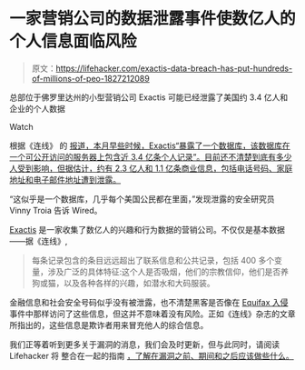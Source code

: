 # 一家营销公司的数据泄露事件使数亿人的个人信息面临风险

> 原文：<https://lifehacker.com/exactis-data-breach-has-put-hundreds-of-millions-of-peo-1827212089>

总部位于佛罗里达州的小型营销公司 Exactis 可能已经泄露了美国约 3.4 亿人和企业的个人数据

Watch

根据《连线》 的 [报道，本月早些时候，Exactis“暴露了一个数据库，该数据库在一个可公开访问的服务器上包含近 3.4 亿条个人记录”。目前还不清楚到底有多少人受到影响，但据估计，约有 2.3 亿人和 1.1 亿条商业信息，包括电话号码、家庭地址和电子邮件地址遭到泄露。](https://www.wired.com/story/exactis-database-leak-340-million-records/)

“这似乎是一个数据库，几乎每个美国公民都在里面，”发现泄露的安全研究员 Vinny Troia 告诉 Wired。

[Exactis](http://www.exactis.com/) 是一家收集了数亿人的兴趣和行为数据的营销公司。不仅仅是基本数据——据《连线》,

> 每条记录包含的条目远远超出了联系信息和公共记录，包括 400 多个变量，涉及广泛的具体特征:这个人是否吸烟，他们的宗教信仰，他们是否养狗或猫，以及各种各样的兴趣，如潜水和大码服装。

金融信息和社会安全号码似乎没有被泄露，也不清楚黑客是否像在 [Equifax 入侵](https://twocents.lifehacker.com/surprise-the-equifax-hack-affected-millions-more-peopl-1823427395) 事件中那样访问了这些信息，但这并不意味着没有风险。正如《连线》杂志的文章所指出的，这些信息是欺诈者用来冒充他人的综合信息。

我们正等着听到更多关于漏洞的消息，我们会及时更新，但与此同时，请阅读 Lifehacker 将 整合在一起的指南 [，了解在漏洞之前、期间和之后应该做些什么。](https://twocents.lifehacker.com/what-to-do-if-theres-a-data-breach-1826450129)